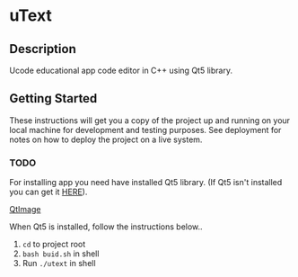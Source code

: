 # uText

## Description

Ucode educational app code editor in C++ using Qt5 library.

## Getting Started

These instructions will get you a copy of the project up and running on your local machine for development and testing purposes.
See deployment for notes on how to deploy the project on a live system.

### TODO

For installing app you need have installed Qt5 library.
(If Qt5 isn't installed you can get it [HERE](https://www.qt.io)).

[QtImage](https://upload.wikimedia.org/wikipedia/commons/thumb/0/0b/Qt_logo_2016.svg/1200px-Qt_logo_2016.svg.png)

When Qt5 is installed, follow the instructions below..

1. `cd` to project root
2. `bash buid.sh` in shell
3. Run `./utext` in shell
